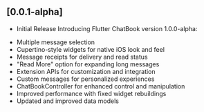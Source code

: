 ## [0.0.1-alpha]

* Initial Release
Introducing Flutter ChatBook version 1.0.0-alpha:

- Multiple message selection
- Cupertino-style widgets for native iOS look and feel
- Message receipts for delivery and read status
- "Read More" option for expanding long messages
- Extension APIs for customization and integration
- Custom messages for personalized experiences
- ChatBookController for enhanced control and manipulation
- Improved performance with fixed widget rebuildings
- Updated and improved data models
